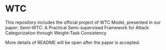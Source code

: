 # WTC
This repository includes the official project of WTC Model, presented in our paper: Semi-WTC: A Practical Semi-supervised Framework for Attack Categorization through Weight-Task Consistency

More details of README will be open after the paper is accepted.
